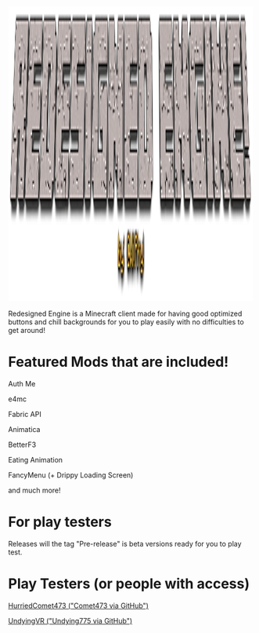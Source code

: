 <img src="im tired af.png" alt="Redesigned Engine Logo (included in-game)" width="500" height="600">

Redesigned Engine is a Minecraft client made for having good optimized buttons and chill backgrounds for you to play easily with no difficulties to get around!

# Featured Mods that are included!
<p>Auth Me</p>
<p>e4mc</p>
<p>Fabric API</p>
<p>Animatica</p>
<p>BetterF3</p>
<p>Eating Animation</p>
<p>FancyMenu (+ Drippy Loading Screen)</p>
<p>and much more!</p>

# For play testers
Releases will the tag "Pre-release" is beta versions ready for you to play test.

# Play Testers (or people with access)

<p><a href="https://youtube.com/@hurriedcomet473">HurriedComet473 ("Comet473 via GitHub")</a></p>
<p><a href="https://youtube.com/@UndyingVR">UndyingVR ("Undying775 via GitHub")</a></p>
